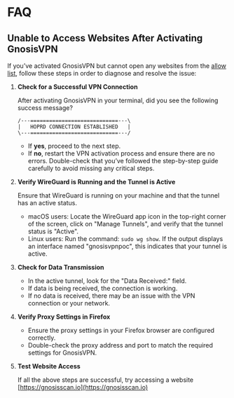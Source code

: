 # FAQ

## Unable to Access Websites After Activating GnosisVPN

If you’ve activated GnosisVPN but cannot open any websites from the [allow list](https://gnosisvpn.com/servers), follow these steps in order to diagnose and resolve the issue:

1. **Check for a Successful VPN Connection**

   After activating GnosisVPN in your terminal, did you see the following success message?

   ```
   /---============================---\
   |   HOPRD CONNECTION ESTABLISHED   |
   \---============================---/
   ```

   - If **yes**, proceed to the next step.
   - If **no**, restart the VPN activation process and ensure there are no errors.
     Double-check that you’ve followed the step-by-step guide carefully to avoid missing any critical steps.

2. **Verify WireGuard is Running and the Tunnel is Active**

   Ensure that WireGuard is running on your machine and that the tunnel has an active status.

   - macOS users: Locate the WireGuard app icon in the top-right corner of the screen, click on "Manage Tunnels", and verify that the tunnel status is "Active".
   - Linux users: Run the command: `sudo wg show`. If the output displays an interface named "gnosisvpnpoc", this indicates that your tunnel is active.

3. **Check for Data Transmission**

   - In the active tunnel, look for the "Data Received:" field.
   - If data is being received, the connection is working.
   - If no data is received, there may be an issue with the VPN connection or your network.

4. **Verify Proxy Settings in Firefox**

   - Ensure the proxy settings in your Firefox browser are configured correctly.
   - Double-check the proxy address and port to match the required settings for GnosisVPN.

5. **Test Website Access**

   If all the above steps are successful, try accessing a website [https://gnosisscan.io](https://gnosisscan.io)
